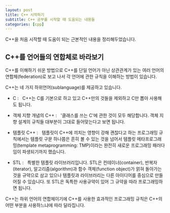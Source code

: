 ```yaml
---
layout: post
title: C++ 시작하기
subtitle: C++ 공부를 시작할 때 도움되는 내용들
categories: [cpp]
---
```


C++을 처음 시작할 때 도움이 되는 근본적인 내용을 정리해두었습니다.
<h2 class="section-heading">C++를 언어들의 연합체로 바라보기</h2>
C++를 이해하기 쉬운 방법으로 C++를 단일 언어가 아닌 상관관계가 있는 여러 언어의 연합체(federation)로 보고 나서 각 언어에 관한 규칙을 이해하는 방법이 있습니다.


C++는 네 가지 하위언어(sublanguage)를 제공하고 있습니다.
- C&nbsp;:&nbsp;&nbsp;&nbsp;C++는 C를 기본으로 하고 있고 C++만의 것들을 제외하고 C만 뽑아 사용해도 됩니다.

- 객체 지향 개념의 C++&nbsp;:&nbsp;&nbsp;&nbsp;'클래스를 쓰는 C'에 관한 것이 모두 해당합니다. 객체 지향 설계의 규칙들 대부분이 그대로 들어맞는다고 보면 됩니다.

- 템플릿 C++&nbsp;:&nbsp;&nbsp;&nbsp;템플릿이 C++에 끼치는 영향이 강해 괜찮다고 하는 프로그래밍 규칙에서는 템플릿 구문 하나쯤은 흔히 볼 수 있는 것을 넘어서 템플릿 메타프로그래밍(template metaprogramming: TMP)이라는 완전히 새로운 프로그래밍 패러다임이 파생되기까지 했습니다.

- STL&nbsp;:&nbsp;&nbsp;&nbsp;특별한 템플릿 라이브러리입니다. STL은 컨테이너(container), 반복자(iterator), 알고리즘(algorithm)과 함수 객체(function object)가 얽혀 돌아가는 것을 규약으로 삼고 있으나 템플릿과 라이브러리는 다른 아이디어를 중심으로 만들어질 수 있습니다. 또 STL은 독특한 사용규약이 있어 그 규약을 따라 프로그래밍하면 됩니다.

C++는 하위 언어의 연합체이기에 C++를 사용한 효과적인 프로그래밍 규칙은 C++의 어떤 부분을 사용하느냐에 따라 달라집니다.